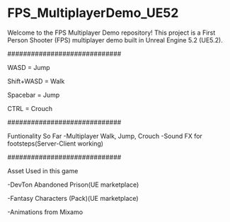 # FPS_MultiplayerDemo_UE52
Welcome to the FPS Multiplayer Demo repository! This project is a First Person Shooter (FPS) multiplayer demo built in Unreal Engine 5.2 (UE5.2).

#############################

WASD = Jump

Shift+WASD = Walk

Spacebar = Jump

CTRL = Crouch



#############################

Funtionality So Far
  -Multiplayer Walk, Jump, Crouch
  -Sound FX for footsteps(Server-Client working)



#############################

Asset Used in this game

-DevTon Abandoned Prison(UE marketplace)

-Fantasy Characters (Pack)(UE marketplace)

-Animations from Mixamo

